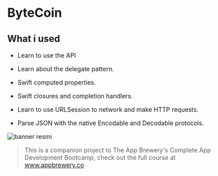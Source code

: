 

# ByteCoin

## What i used 



* Learn to use the API
* Learn about the delegate pattern.


* Swift computed properties.
* Swift closures and completion handlers.
* Learn to use URLSession to network and make HTTP requests.
* Parse JSON with the native Encodable and Decodable protocols.




![banner resmi](https://r.resimlink.com/Uqkcmv5d.png)

>This is a companion project to The App Brewery's Complete App Development Bootcamp, check out the full course at www.appbrewery.co



